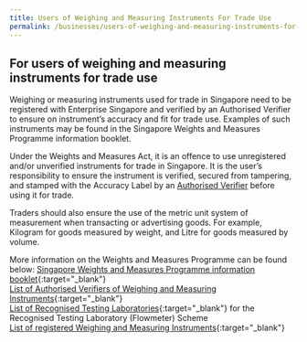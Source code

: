 ```yaml
---
title: Users of Weighing and Measuring Instruments For Trade Use
permalink: /businesses/users-of-weighing-and-measuring-instruments-for-trade-use
---
```

## For users of weighing and measuring instruments for trade use

Weighing or measuring instruments used for trade in Singapore need to be registered with Enterprise Singapore and verified by an Authorised Verifier to ensure on instrument’s accuracy and fit for trade use. Examples of such instruments may be found in the Singapore Weights and Measures Programme information booklet.

Under the Weights and Measures Act, it is an offence to use unregistered and/or unverified instruments for trade in Singapore. It is the user’s responsibility to ensure the instrument is verified, secured from tampering, and stamped with the Accuracy Label by an [Authorised Verifier](/files/businesses/authorised-verifiers-list.pdf) before using it for trade.

Traders should also ensure the use of the metric unit system of measurement when transacting or advertising goods. For example, Kilogram for goods measured by weight, and Litre for goods measured by volume.

More information on the Weights and Measures Programme can be found below:
[Singapore Weights and Measures Programme information booklet](/files/businesses/wmo_info_booklet.pdf){:target="_blank"}\
[List of Authorised Verifiers of Weighing and Measuring Instruments](/files/businesses/authorised-verifiers-list.pdf){:target="_blank"}\
[List of Recognised Testing Laboratories](/files/businesses/list_of_rtl.pdf){:target="_blank"} for the Recognised Testing Laboratory (Flowmeter) Scheme\
[List of registered Weighing and Measuring Instruments](https://cpsa.enterprisesg.gov.sg/totalagility/forms/custom/publicsite/login.html){:target="_blank"}
